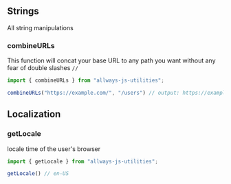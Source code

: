## Strings

All string manipulations

### combineURLs
 This function will concat your base URL to any path you want without any fear of double slashes `//`

 ```javascript
 import { combineURLs } from "allways-js-utilities";

 combineURLs("https://example.com/", "/users") // output: https://example.com/users

 ```
## Localization

 ### getLocale

 locale time of the user's browser

 ```javascript
 import { getLocale } from "allways-js-utilities";

 getLocale() // en-US

 ```
